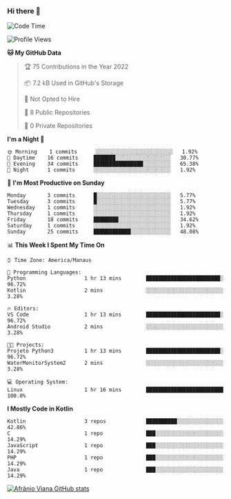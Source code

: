 ### Hi there 👋

<!--
**afranio-viana/afranio-viana** is a ✨ _special_ ✨ repository because its `README.md` (this file) appears on your GitHub profile.

Here are some ideas to get you started:

- 🔭 I’m currently working on ...
- 🌱 I’m currently learning ...
- 👯 I’m looking to collaborate on ...
- 🤔 I’m looking for help with ...
- 💬 Ask me about ...
- 📫 How to reach me: ...
- 😄 Pronouns: ...
- ⚡ Fun fact: ...
-->
<!--START_SECTION:waka-->
![Code Time](http://img.shields.io/badge/Code%20Time-1%20hr%2016%20mins-blue)

![Profile Views](http://img.shields.io/badge/Profile%20Views-169-blue)

**🐱 My GitHub Data** 

> 🏆 75 Contributions in the Year 2022
 > 
> 📦 7.2 kB Used in GitHub's Storage 
 > 
> 🚫 Not Opted to Hire
 > 
> 📜 8 Public Repositories 
 > 
> 🔑 0 Private Repositories  
 > 
**I'm a Night 🦉** 

```text
🌞 Morning    1 commits      ░░░░░░░░░░░░░░░░░░░░░░░░░   1.92% 
🌆 Daytime    16 commits     ███████░░░░░░░░░░░░░░░░░░   30.77% 
🌃 Evening    34 commits     ████████████████░░░░░░░░░   65.38% 
🌙 Night      1 commits      ░░░░░░░░░░░░░░░░░░░░░░░░░   1.92%

```
📅 **I'm Most Productive on Sunday** 

```text
Monday       3 commits      █░░░░░░░░░░░░░░░░░░░░░░░░   5.77% 
Tuesday      3 commits      █░░░░░░░░░░░░░░░░░░░░░░░░   5.77% 
Wednesday    1 commits      ░░░░░░░░░░░░░░░░░░░░░░░░░   1.92% 
Thursday     1 commits      ░░░░░░░░░░░░░░░░░░░░░░░░░   1.92% 
Friday       18 commits     ████████░░░░░░░░░░░░░░░░░   34.62% 
Saturday     1 commits      ░░░░░░░░░░░░░░░░░░░░░░░░░   1.92% 
Sunday       25 commits     ████████████░░░░░░░░░░░░░   48.08%

```


📊 **This Week I Spent My Time On** 

```text
⌚︎ Time Zone: America/Manaus

💬 Programming Languages: 
Python                   1 hr 13 mins        ████████████████████████░   96.72% 
Kotlin                   2 mins              ░░░░░░░░░░░░░░░░░░░░░░░░░   3.28%

🔥 Editors: 
VS Code                  1 hr 13 mins        ████████████████████████░   96.72% 
Android Studio           2 mins              ░░░░░░░░░░░░░░░░░░░░░░░░░   3.28%

🐱‍💻 Projects: 
Projeto Python3          1 hr 13 mins        ████████████████████████░   96.72% 
WaterMonitorSystem2      2 mins              ░░░░░░░░░░░░░░░░░░░░░░░░░   3.28%

💻 Operating System: 
Linux                    1 hr 16 mins        █████████████████████████   100.0%

```

**I Mostly Code in Kotlin** 

```text
Kotlin                   3 repos             ██████████░░░░░░░░░░░░░░░   42.86% 
C                        1 repo              ███░░░░░░░░░░░░░░░░░░░░░░   14.29% 
JavaScript               1 repo              ███░░░░░░░░░░░░░░░░░░░░░░   14.29% 
PHP                      1 repo              ███░░░░░░░░░░░░░░░░░░░░░░   14.29% 
Java                     1 repo              ███░░░░░░░░░░░░░░░░░░░░░░   14.29%

```



<!--END_SECTION:waka-->
[![Afrânio Viana GitHub stats](https://github-readme-stats.vercel.app/api?username=afranio-viana)](https://github.com/anuraghazra/github-readme-stats)

